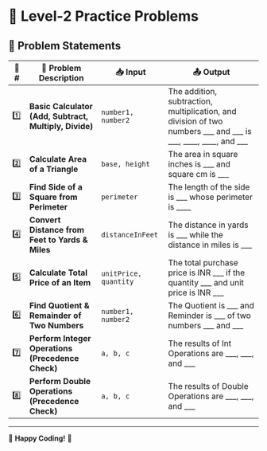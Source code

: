# 🌟 Level-2 Practice Problems

## 📌 Problem Statements

| 🔢 # | 📝 Problem Description | 📥 Input | 📤 Output |
|------|------------------------|---------|----------|
| 1️⃣ | **Basic Calculator (Add, Subtract, Multiply, Divide)** | `number1, number2` | The addition, subtraction, multiplication, and division of two numbers ___ and ___ is ___, ____, ____, and ___ |
| 2️⃣ | **Calculate Area of a Triangle** | `base, height` | The area in square inches is ___ and square cm is ___ |
| 3️⃣ | **Find Side of a Square from Perimeter** | `perimeter` | The length of the side is ___ whose perimeter is ____ |
| 4️⃣ | **Convert Distance from Feet to Yards & Miles** | `distanceInFeet` | The distance in yards is ___ while the distance in miles is ___ |
| 5️⃣ | **Calculate Total Price of an Item** | `unitPrice, quantity` | The total purchase price is INR ___ if the quantity ___ and unit price is INR ___ |
| 6️⃣ | **Find Quotient & Remainder of Two Numbers** | `number1, number2` | The Quotient is ___ and Reminder is ___ of two numbers ___ and ___ |
| 7️⃣ | **Perform Integer Operations (Precedence Check)** | `a, b, c` | The results of Int Operations are ___, ___, and ___ |
| 8️⃣ | **Perform Double Operations (Precedence Check)** | `a, b, c` | The results of Double Operations are ___, ___, and ___ |

---

🚀 **Happy Coding!** 🎯
